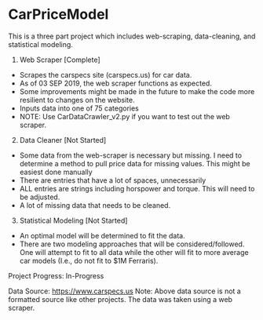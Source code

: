 # CarPriceModel
 
This is a three part project which includes web-scraping, data-cleaning, and statistical modeling.

1. Web Scraper [Complete]
- Scrapes the carspecs site (carspecs.us) for car data.
- As of 03 SEP 2019, the web scraper functions as expected.
- Some improvements might be made in the future to make the code more resilient to changes on the website.
- Inputs data into one of 75 categories
- NOTE: Use CarDataCrawler_v2.py if you want to test out the web scraper.

2. Data Cleaner [Not Started]
- Some data from the web-scraper is necessary but missing. I need to determine a method to pull price data for missing values. This might be easiest done manually
- There are entries that have a lot of spaces, unnecessarily
- ALL entries are strings including horspower and torque. This will need to be adjusted.
- A lot of missing data that needs to be cleaned.

3. Statistical Modeling [Not Started]
- An optimal model will be determined to fit the data. 
- There are two modeling approaches that will be considered/followed. One will attempt to fit to all data while the other will fit to more average car models (I.e., do not fit to $1M Ferraris).




Project Progress: In-Progress

Data Source: https://www.carspecs.us
 Note: Above data source is not a formatted source like other projects. The data was taken using a web scraper.
